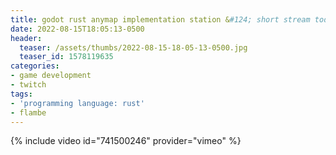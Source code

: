 ```yaml
---
title: godot rust anymap implementation station &#124; short stream today, probably
date: 2022-08-15T18:05:13-0500
header:
  teaser: /assets/thumbs/2022-08-15-18-05-13-0500.jpg
  teaser_id: 1578119635
categories:
- game development
- twitch
tags:
- 'programming language: rust'
- flambe
---
```

{% include video id="741500246" provider="vimeo" %}
